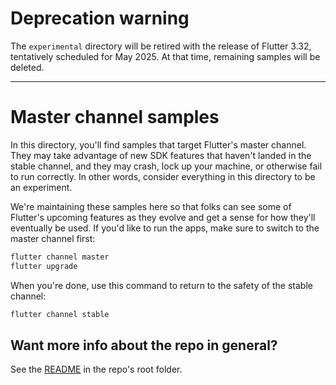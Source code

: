 # Deprecation warning

The `experimental` directory will be retired with the release of Flutter 3.32, 
tentatively scheduled for May 2025. At that time, remaining samples will be deleted.


---


# Master channel samples

In this directory, you'll find samples that target Flutter's master channel.
They may take advantage of new SDK features that haven't landed in the
stable channel, and they may crash, lock up your machine, or otherwise fail to
run correctly. In other words, consider everything in this directory to be an
experiment.

We're maintaining these samples here so that folks can see some of Flutter's
upcoming features as they evolve and get a sense for how they'll eventually
be used. If you'd like to run the apps, make sure to switch to the master
channel first:

```bash
flutter channel master
flutter upgrade
```

When you're done, use this command to return to the safety of the stable
channel:

```bash
flutter channel stable
```

## Want more info about the repo in general?

See the [README](../README.md) in the repo's root folder.
